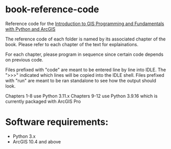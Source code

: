 # book-reference-code
Reference code for the [Introduction to GIS Programming and Fundamentals with Python and ArcGIS](https://www.crcpress.com/Introduction-to-GIS-Programming-and-Fundamentals-with-Python-and-ArcGIS/Yang/p/book/9781466510081)

The reference code of each folder is named by its associated chapter of the book. Please refer to each chapter of the text for explainations.

For each chapter, please program in sequence since certain code depends on previous code.

Files prefixed with "code" are meant to be entered line by line into IDLE. The ">>>" indicated which lines will be copied into the IDLE shell.
Files prefixed with "run" are meant to be ran standalone to see how the output should look.

Chapters 1-8 use Python 3.11.x
Chapters 9-12 use Python 3.9.16 which is currently packaged with ArcGIS Pro

# Software requirements: 
* Python 3.x
* ArcGIS 10.4 and above


